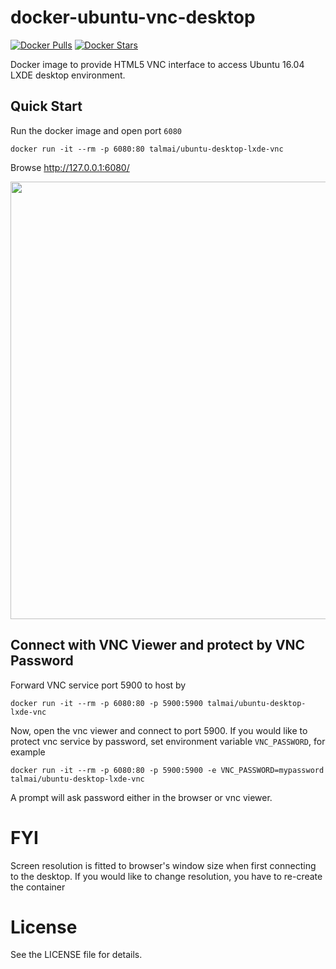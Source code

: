 docker-ubuntu-vnc-desktop
=========================

[![Docker Pulls](https://img.shields.io/docker/pulls/talmai/ubuntu-desktop-lxde-vnc.svg)](https://hub.docker.com/r/talmai/ubuntu-desktop-lxde-vnc/)
[![Docker Stars](https://img.shields.io/docker/stars/talmai/ubuntu-desktop-lxde-vnc.svg)](https://hub.docker.com/r/talmai/ubuntu-desktop-lxde-vnc/)

Docker image to provide HTML5 VNC interface to access Ubuntu 16.04 LXDE desktop environment.

Quick Start
-------------------------

Run the docker image and open port `6080`

```
docker run -it --rm -p 6080:80 talmai/ubuntu-desktop-lxde-vnc
```

Browse http://127.0.0.1:6080/

<img src="https://raw.github.com/fcwu/docker-ubuntu-vnc-desktop/master/screenshots/lxde.png?v1" width=700/>


Connect with VNC Viewer and protect by VNC Password
------------------

Forward VNC service port 5900 to host by

```
docker run -it --rm -p 6080:80 -p 5900:5900 talmai/ubuntu-desktop-lxde-vnc
```

Now, open the vnc viewer and connect to port 5900. If you would like to protect vnc service by password, set environment variable `VNC_PASSWORD`, for example

```
docker run -it --rm -p 6080:80 -p 5900:5900 -e VNC_PASSWORD=mypassword talmai/ubuntu-desktop-lxde-vnc
```

A prompt will ask password either in the browser or vnc viewer.


FYI
==================

Screen resolution is fitted to browser's window size when first connecting to the desktop. If you would like to change resolution, you have to re-create the container


License
==================

See the LICENSE file for details.
